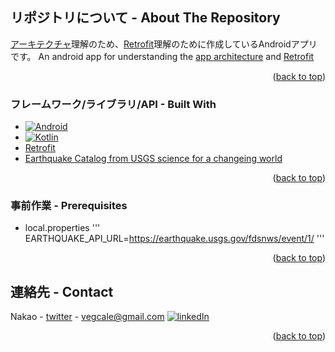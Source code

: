 <a name="readme-top"></a>

## リポジトリについて - About The Repository
[アーキテクチャ][Android-architecture-ja-url]理解のため、[Retrofit][Retrofit-url]理解のために作成しているAndroidアプリです。
An android app for understanding the [app architecture][Android-architecture-en-url] and [Retrofit][Retrofit-url]
<p align="right">(<a href="#readme-top">back to top</a>)</p>

### フレームワーク/ライブラリ/API - Built With
* [![Android][Android]][Android-url]
* [![Kotlin][Kotlin]][Kotlin-url]
* [Retrofit](https://square.github.io/retrofit/)
* [Earthquake Catalog from USGS science for a changeing world](https://earthquake.usgs.gov/fdsnws/event/1/#kmlanimated)
<p align="right">(<a href="#readme-top">back to top</a>)</p>

### 事前作業 - Prerequisites
* local.properties
  '''
  EARTHQUAKE_API_URL=https://earthquake.usgs.gov/fdsnws/event/1/
  '''
<p align="right">(<a href="#readme-top">back to top</a>)</p>

## 連絡先 - Contact
Nakao - [twitter][Twitter-url] - vegcale@gmail.com
[![linkedIn][LinkedIn]][LinkedIn-url]
<p align="right">(<a href="#readme-top">back to top</a>)</p>

<!-- MARKDOWN LINKS & IMAGES -->
[Kotlin]: https://img.shields.io/badge/Kotlin-0095D5?&style=for-the-badge&logo=kotlin&logoColor=white
[Kotlin-url]: https://kotlinlang.org/docs/android-overview.html
[Android]: https://img.shields.io/badge/Android-3DDC84?style=for-the-badge&logo=android&logoColor=white
[Android-url]: https://developer.android.com/?gclid=Cj0KCQjwtamlBhD3ARIsAARoaEyq371HcYIsNnendclD_y01sOy5Yjd8YU6xRSa3LqhgAIfdApUzp8gaAs7mEALw_wcB&gclsrc=aw.ds&hl=ja
[Android-architecture-ja-url]: https://developer.android.com/topic/architecture/intro?hl=ja
[Android-architecture-en-url]: https://developer.android.com/topic/architecture/intro?hl=en
[Retrofit-url]: https://square.github.io/retrofit/
[Twitter]: https://img.shields.io/badge/Twitter-1DA1F2?style=for-the-badge&logo=twitter&logoColor=white
[Twitter-url]: https://twitter.com/@OCL89894812
[LinkedIn]: https://img.shields.io/badge/LinkedIn-0077B5?style=for-the-badge&logo=linkedin&logoColor=white
[LinkedIn-url]: https://www.linkedin.com/in/kisho-nakao/
